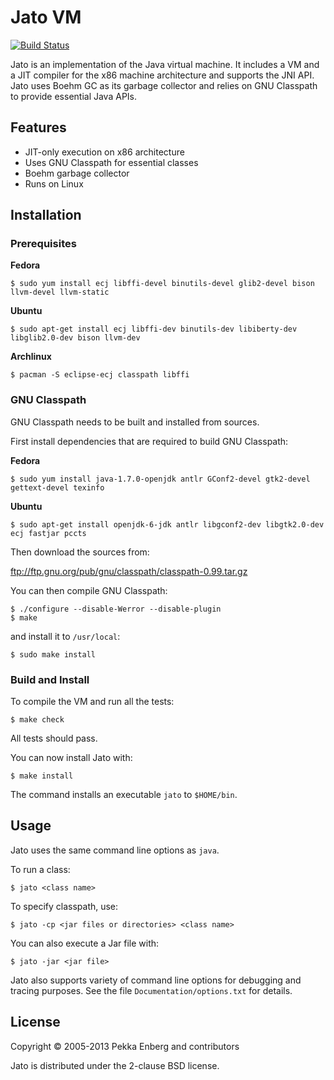 # Jato VM

[![Build Status](https://travis-ci.org/jatovm/jato.png?branch=master)](http://travis-ci.org/jatovm/jato)

Jato is an implementation of the Java virtual machine. It includes a VM and a
JIT compiler for the x86 machine architecture and supports the JNI API. Jato
uses Boehm GC as its garbage collector and relies on GNU Classpath to provide
essential Java APIs.

## Features

* JIT-only execution on x86 architecture
* Uses GNU Classpath for essential classes
* Boehm garbage collector
* Runs on Linux

## Installation

### Prerequisites

**Fedora**

```
$ sudo yum install ecj libffi-devel binutils-devel glib2-devel bison llvm-devel llvm-static
```

**Ubuntu**

```
$ sudo apt-get install ecj libffi-dev binutils-dev libiberty-dev libglib2.0-dev bison llvm-dev
```

**Archlinux**

```
$ pacman -S eclipse-ecj classpath libffi
```

### GNU Classpath

GNU Classpath needs to be built and installed from sources.

First install dependencies that are required to build GNU Classpath:

**Fedora**

```
$ sudo yum install java-1.7.0-openjdk antlr GConf2-devel gtk2-devel gettext-devel texinfo
```

**Ubuntu**

```
$ sudo apt-get install openjdk-6-jdk antlr libgconf2-dev libgtk2.0-dev ecj fastjar pccts
```

Then download the sources from:

  ftp://ftp.gnu.org/pub/gnu/classpath/classpath-0.99.tar.gz

You can then compile GNU Classpath:

```
$ ./configure --disable-Werror --disable-plugin
$ make
```

and install it to ``/usr/local``:

```
$ sudo make install
```

### Build and Install

To compile the VM and run all the tests:

```
$ make check
```

All tests should pass.

You can now install Jato with:

```
$ make install
```

The command installs an executable ``jato`` to ``$HOME/bin``.

## Usage

Jato uses the same command line options as ``java``.

To run a class:

```
$ jato <class name>
```

To specify classpath, use:

```
$ jato -cp <jar files or directories> <class name>
```

You can also execute a Jar file with:

```
$ jato -jar <jar file>
```

Jato also supports variety of command line options for debugging and tracing
purposes. See the file ``Documentation/options.txt`` for details.

## License

Copyright © 2005-2013 Pekka Enberg and contributors

Jato is distributed under the 2-clause BSD license.

